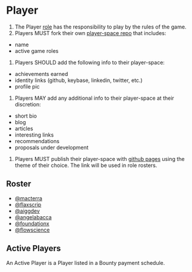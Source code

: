# Player

1. The Player [role](/Roles/) has the responsibility to play by the rules of the game.
1. Players MUST fork their own [player-space repo](https://github.com/cryptotechguru/player-space) that includes:
* name
* active game roles
1. Players SHOULD add the following info to their player-space:
* achievements earned
* identity links (github, keybase, linkedin, twitter, etc.)
* profile pic
1. Players MAY add any additional info to their player-space at their discretion:
* short bio
* blog
* articles
* interesting links
* recommendations
* proposals under development
1. Players MUST publish their player-space with [github pages](https://pages.github.com/) using the theme of their choice. The link will be used in role rosters.

## Roster

* [@macterra](https://macterra.github.io/macterra-space/)
* [@flaxscrip](https://flaxscrip.github.io/flaxscrip-space/)
* [@aiggdev](https://github.com/aiggdev/aiggdev-space/)
* [@angelabacca](https://angelabacca.github.io/angela-player-space/)
* [@foundationx](https://foundationx.github.io/foundationx-space/)
* [@flowscience](https://flowscience.github.io/player-space/)

## Active Players

An Active Player is a Player listed in a Bounty payment schedule.
